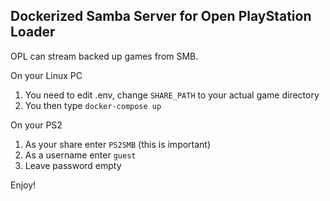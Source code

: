 ## Dockerized Samba Server for Open PlayStation Loader

OPL can stream backed up games from SMB.

On your Linux PC

1. You need to edit .env, change `SHARE_PATH` to your actual game directory
2. You then type `docker-compose up`


On your PS2

1. As your share enter `PS2SMB` (this is important)
2. As a username enter `guest`
3. Leave password empty

Enjoy!

